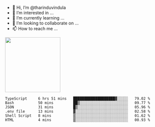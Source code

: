 - 👋 Hi, I’m @tharinduvindula
- 👀 I’m interested in ...
- 🌱 I’m currently learning ...
- 💞️ I’m looking to collaborate on ...
- 📫 How to reach me ...

<!---
tharinduvindula/tharinduvindula is a ✨ special ✨ repository because its `README.md` (this file) appears on your GitHub profile.
You can click the Preview link to take a look at your changes.
--->

<img height="180em" src="https://github-readme-stats.vercel.app/api?username=tharinduvindula&show_icons=true&hide_border=false&&count_private=true&include_all_commits=true" />


<!--START_SECTION:waka-->

```text
TypeScript     6 hrs 51 mins   ███████████████████▓░░░░░   79.02 %
Bash           50 mins         ██▒░░░░░░░░░░░░░░░░░░░░░░   09.77 %
JSON           31 mins         █▒░░░░░░░░░░░░░░░░░░░░░░░   05.96 %
.env file      13 mins         ▓░░░░░░░░░░░░░░░░░░░░░░░░   02.58 %
Shell Script   8 mins          ▒░░░░░░░░░░░░░░░░░░░░░░░░   01.62 %
HTML           4 mins          ▒░░░░░░░░░░░░░░░░░░░░░░░░   00.93 %
```

<!--END_SECTION:waka-->
